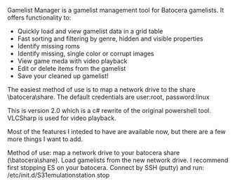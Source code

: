 Gamelist Manager is a gamelist management tool for Batocera gamelists.  It offers functionality to:

- Quickly load and view gamelist data in a grid table
- Fast sorting and filtering by genre, hidden and visible properties
- Identify missing roms
- Identify missing, single color or corrupt images
- View game meda with video playback
- Edit or delete items from the gamelist
- Save your cleaned up gamelist!

The easiest method of use is to map a network drive to the share  \\batocera\share.  The default credentials are user:root, password:linux

This is version 2.0 which is a c# rewrite of the original powershell tool.  VLCSharp is used for video playback.

Most of the features I inteded to have are available now, but there are a few more things I want to add.  



  Method of use:
    map a network drive to your batocera share (\\batocera\share).
    Load gamelists from the new network drive.
    I recommend first stopping ES on your batocera.  Connect by SSH (putty) and run: 
    /etc/init.d/S31emulationstation stop

